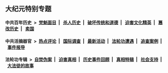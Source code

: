 ## 大纪元特别专题

#### 中共百年历史 &nbsp;>&nbsp; [党魁面目](indexes/nf1176107/README.md?12040430) &nbsp;| &nbsp; [杀人历史](indexes/nf1176106/README.md?12040430) &nbsp;| &nbsp; [破坏传统和道德](indexes/nf1176106/README.md?12040430) &nbsp;| &nbsp; [迫害文化精英](indexes/nf1176111/README.md?12040430) &nbsp;| &nbsp; [篡改历史](indexes/nf1176115/README.md?12040430) &nbsp;| &nbsp; [卖国](indexes/nf1176117/README.md?12040430) 

#### 中共活摘器官 &nbsp;>&nbsp; [热点评论](indexes/nf5879/README.md?12040430) &nbsp;| &nbsp; [国际调查](indexes/nf5947/README.md?12040430) &nbsp;| &nbsp; [最新活动](indexes/nf5883/README.md?12040430) &nbsp;| &nbsp; [法轮功遭遇](indexes/nf5881/README.md?12040430) &nbsp;| &nbsp; [追查案例](indexes/nf5880/README.md?12040430) &nbsp;| &nbsp; [事件报导](indexes/nf5877/README.md?12040430) 

#### 法轮功专辑 &nbsp;>&nbsp; [自焚伪案](indexes/nf5562/README.md?12040430) &nbsp;| &nbsp; [迫害真相](indexes/nf4379/README.md?12040430) &nbsp;| &nbsp; [历史事件回顾](indexes/nf5793/README.md?12040430) &nbsp;| &nbsp; [真相特辑](indexes/nf4389/README.md?12040430) &nbsp;| &nbsp; [社会支持](indexes/nf4386/README.md?12040430) &nbsp;| &nbsp; [大法徒的故事](indexes/nf1147481/README.md?12040430) 


